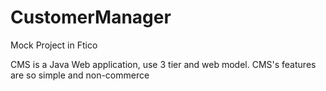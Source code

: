 # CustomerManager
Mock Project in Ftico

CMS is a Java Web application, use 3 tier and web model. CMS's features are so simple and non-commerce
